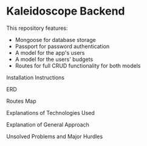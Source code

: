 # Kaleidoscope Backend

This repository features:
- Mongoose for database storage
- Passport for password authentication
- A model for the app's users
- A model for the users' budgets
- Routes for full CRUD functionality for both models

Installation Instructions

ERD

Routes Map

Explanations of Technologies Used

Explanation of General Approach

Unsolved Problems and Major Hurdles